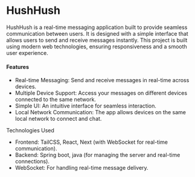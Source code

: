 # HushHush 

HushHush is a real-time messaging application built to provide seamless communication between users. It is designed with a simple interface that allows users to send and receive messages instantly. This project is built using modern web technologies, ensuring responsiveness and a smooth user experience.
#### Features
- Real-time Messaging: Send and receive messages in real-time across devices.
- Multiple Device Support: Access your messages on different devices connected to the same network.
- Simple UI: An intuitive interface for seamless interaction.
- Local Network Communication: The app allows devices on the same local network to connect and chat.

Technologies Used
- Frontend: TailCSS, React, Next (with WebSocket for real-time communication).
- Backend: Spring boot, java (for managing the server and real-time connections).
- WebSocket: For handling real-time message delivery.


